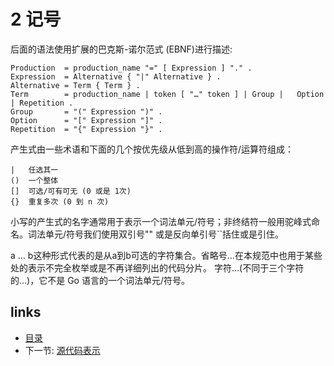 # 2 记号

后面的语法使用扩展的巴克斯-诺尔范式 (EBNF)进行描述:

	Production  = production_name "=" [ Expression ] "." .
	Expression  = Alternative { "|" Alternative } .
	Alternative = Term { Term } .
	Term        = production_name | token [ "…" token ] | Group | 	Option | Repetition .
	Group       = "(" Expression ")" .
	Option      = "[" Expression "]" .
	Repetition  = "{" Expression "}" .

产生式由一些术语和下面的几个按优先级从低到高的操作符/运算符组成：

	|   任选其一
	()  一个整体
	[]  可选/可有可无 (0 或是 1次)
	{}  重复多次 (0 到 n 次)

小写的产生式的名字通常用于表示一个词法单元/符号；非终结符一般用驼峰式命名。词法单元/符号我们使用双引号"" 或是反向单引号``括住或是引住。

a … b这种形式代表的是从a到b可选的字符集合。省略号…在本规范中也用于某些处的表示不完全枚举或是不再详细列出的代码分片。 字符…(不同于三个字符的...)，它不是 Go 语言的一个词法单元/符号。

## links
  * [目录](<preface.md>)
  * 下一节: [源代码表示](<03.0.md>)